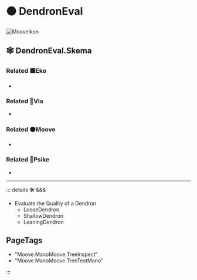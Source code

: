 # 🟠 <mooves>DendronEval</mooves>

![MooveIkon](/Moove/Moove_Ikon.png)

## 🕸 DendronEval.Skema

### Related 🟩<ekos>Eko</ekos>

-

### Related 🔻<via>Via</via>

-

### Related 🟠<mooves>Moove</mooves>

-

### Related 💜<psike>Psike</psike>

-

---

<!-- =================================================== -->
<!-- =================================================== -->
<!-- =================================================== -->
<!-- =================================================== -->
<!-- =================================================== -->
::: details 🛠 <dev>&&&</dev>

- Evaluate the Quality of a Dendron
    - LooseDendron
    - ShallowDendron
    - LeaningDendron

<h2>PageTags</h2>

- "Moove.ManoMoove.TreeInspect"
- "Moove.ManoMoove.TreeTestMano"

:::
